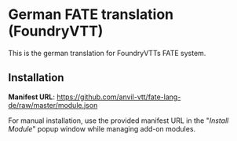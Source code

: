 # German FATE translation (FoundryVTT)
This is the german translation for FoundryVTTs FATE system. 

## Installation
**Manifest URL**: https://github.com/anvil-vtt/fate-lang-de/raw/master/module.json

For manual installation, use the provided manifest URL in the "*Install Module*" popup window while managing add-on modules.
